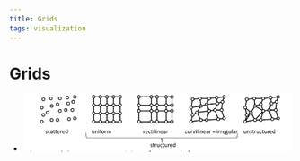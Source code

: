 ```yaml
---
title: Grids
tags: visualization
---
```


# Grids
- ![im](assets/Pasted%20Image%2020220411124545.png)








































































